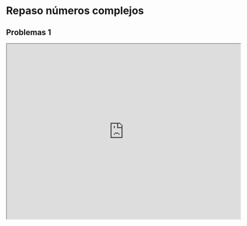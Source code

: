 # Repaso números complejos

## Problemas 1

<iframe src="https://drive.google.com/file/d/1krggIME4WHfg-aJMmMNrE2EpzVj4cKaT/preview" width="640" height="480" allow="autoplay"></iframe>

<!-- ## Tutorial 1

<iframe src="https://drive.google.com/file/d/1Ub-yPDtR1nWycyvWop37QLUUWwRWk5qk/preview" width="640" height="480" allow="autoplay"></iframe> -->
